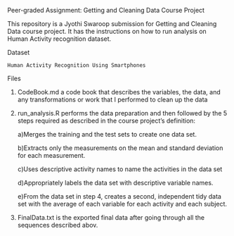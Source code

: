 Peer-graded Assignment: Getting and Cleaning Data Course Project

  This repository is a Jyothi Swaroop submission for Getting and Cleaning Data course project. It has the instructions on how to run 
  analysis on Human Activity recognition dataset.

Dataset

    Human Activity Recognition Using Smartphones
    

Files
  1. CodeBook.md a code book that describes the variables, the data, and any transformations or work that I performed to clean up the         data

  2. run_analysis.R performs the data preparation and then followed by the 5 steps required as described in the course project’s
     definition:
     
      a)Merges the training and the test sets to create one data set.
      
      b)Extracts only the measurements on the mean and standard deviation for each measurement.
      
      c)Uses descriptive activity names to name the activities in the data set
      
      d)Appropriately labels the data set with descriptive variable names.
      
      e)From the data set in step 4, creates a second, independent tidy data set with the average of each variable for each activity and           each subject.
      
  3. FinalData.txt is the exported final data after going through all the sequences described abov.
